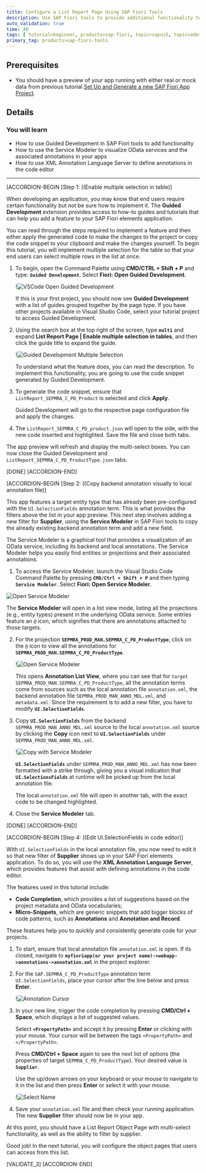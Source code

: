 ```yaml
---
title: Configure a List Report Page Using SAP Fiori Tools
description: Use SAP Fiori tools to provide additional functionality to your List Report Object Page app.
auto_validation: true
time: 40
tags: [ tutorial>beginner, products>sap-fiori, topic>sapui5, topic>odata, topic>user-interface, products>sap-fiori-tools]
primary_tag: products>sap-fiori-tools
---
```


## Prerequisites
 - You should have a preview of your app running with either real or mock data from previous tutorial [Set Up and Generate a new SAP Fiori App Project](fiori-tools-generate-project).

## Details
### You will learn
- How to use Guided Development in SAP Fiori tools to add functionality
- How to use the Service Modeler to visualize OData services and the associated annotations in your apps
- How to use XML Annotation Language Server to define annotations in the code editor

---
[ACCORDION-BEGIN [Step 1: ](Enable multiple selection in table)]

When developing an application, you may know that end users require certain functionality but not be sure how to implement it. The **Guided Development** extension provides access to how-to guides and tutorials that can help you add a feature to your SAP Fiori elements application.

You can read through the steps required to implement a feature and then either apply the generated code to make the changes to the project or copy the code snippet to your clipboard and make the changes yourself. To begin this tutorial, you will implement multiple selection for the table so that your end users can select multiple rows in the list at once.

1. To begin, open the Command Palette using **CMD/CTRL + Shift + P** and type: **`Guided Development`**. Select **Fiori: Open Guided Development**.

    !![VSCode Open Guided Development](t3-open-guided-development.png)

    If this is your first project, you should now see **Guided Development** with a list of guides grouped together by the page type. If you have other projects available in Visual Studio Code, select your tutorial project to access Guided Development.

2. Using the search box at the top right of the screen, type **`multi`** and expand **List Report Page | Enable multiple selection in tables**, and then click the guide title to expand the guide.

    !![Guided Development Multiple Selection](t3-guided-development-multiple-selection3.png)

    To understand what the feature does, you can read the description. To implement this functionality, you are going to use the code snippet generated by Guided Development.

3. To generate the code snippet, ensure that `ListReport_SEPMRA_C_PD_Product` is selected and click **Apply**.

    Guided Development will go to the respective page configuration file and apply the changes.

4. The `ListReport_SEPMRA_C_PD_product.json` will open to the side, with the new code inserted and highlighted. Save the file and close both tabs.

The app preview will refresh and display the multi-select boxes. You can now close the Guided Development and `ListReport_SEPMRA_C_PD_ProductType.json` tabs.   

[DONE]
[ACCORDION-END]


[ACCORDION-BEGIN [Step 2: ](Copy backend annotation visually to local annotation file)]

This app features a target entity type that has already been pre-configured with the `UI.SelectionFields` annotation term. This is what provides the filters above the list in your app preview. This next step involves adding a new filter for **Supplier**, using the **Service Modeler** in SAP Fiori tools to copy the already existing backend annotation term and add a new field.

The Service Modeler is a graphical tool that provides a visualization of an OData service, including its backend and local annotations. The Service Modeler helps you easily find entities or projections and their associated annotations.

1. To access the Service Modeler, launch the Visual Studio Code Command Palette by pressing **`CMD/Ctrl + Shift + P`** and then typing **`Service Modeler`**. Select **Fiori: Open Service Modeler**.

![Open Service Modeler](t3-open-service-modeler.png)

The **Service Modeler** will open in a list view mode, listing all the projections (e.g., entity types) present in the underlying OData service. Some entries feature an `@` icon, which signifies that there are annotations attached to those targets.

2. For the projection **`SEPMRA_PROD_MAN.SEPMRA_C_PD_ProductType`**, click on the `@` icon to view all the annotations for **`SEPMRA_PROD_MAN.SEPMRA_C_PD_ProductType`**.

    !![Open Service Modeler](t3-service-modeler-launch-annotation-view2.png)

    This opens **Annotation List View**, where you can see that for `target SEPMRA_PROD_MAN.SEPMRA_C_PD_ProductType`, all the annotation terms come from sources such as the local annotation file `annotation.xml`, the backend annotation file `SEPMRA_PROD_MAN_ANNO_MDL.xml`, and `metadata.xml`. Since the requirement is to add a new filter, you have to modify **`UI.SelectionFields`**.

3. Copy **`UI.SelectionFields`** from the backend `SEPMRA_PROD_MAN_ANNO_MDL.xml` source to the local `annotation.xml` source by clicking the **Copy** icon next to **`UI.SelectionFields`** under `SEPMRA_PROD_MAN_ANNO_MDL.xml`.

    !![Copy with Service Modeler](t3-service-modeler-copy3.png)

    **`UI.SelectionFields`** under `SEPMRA_PROD_MAN_ANNO_MDL.xml` has now been formatted with a strike through, giving you a visual indication that **`UI.SelectionsFields`** at runtime will be picked up from the local annotation file.

    The local `annotation.xml` file will open in another tab, with the exact code to be changed highlighted.

4. Close the **Service Modeler** tab.

[DONE]
[ACCORDION-END]

[ACCORDION-BEGIN [Step 4: ](Edit UI.SelectionFields in code editor)]

With `UI.SelectionFields` in the local annotation file, you now need to edit it so that new filter of **Supplier** shows up in your SAP Fiori elements application. To do so, you will use the **XML Annotation Language Server**, which provides features that assist with defining annotations in the code editor.

The features used in this tutorial include:

- **Code Completion**, which provides a list of suggestions based on the project metadata and OData vocabularies;
- **Micro-Snippets**, which are generic snippets that add bigger blocks of code patterns, such as **Annotations** and **Annotation and Record**.

These features help you to quickly and consistently generate code for your projects.

1. To start, ensure that local annotation file `annotation.xml` is open. If its closed, navigate to **`myfioriapp(or your project name)->webapp->annotations->annotation.xml`** in the project explorer.

2. For the `SAP.SEPMRA_C_PD_ProductType` annotation term `UI.SelectionFields`, place your cursor after the line below and press **Enter**.

    !![Annotation Cursor](t3-annotation-modeler-cursor3.png)

3. In your new line, trigger the code completion by pressing **CMD/Ctrl + Space**, which displays a list of suggested values.

    Select **`<PropertyPath>`** and accept it by pressing **Enter** or clicking with your mouse. Your cursor will be between the tags `<PropertyPath>` and `</PropertyPath>`.

    Press **CMD/Ctrl + Space** again to see the next list of options (the properties of target `SEPMRA_C_PD_ProductType`). Your desired value is **`Supplier`**.

    Use the up/down arrows on your keyboard or your mouse to navigate to it in the list and then press **Enter** or select it with your mouse.

    !![Select Name](t3-annotation-modeler-SelectionField3.gif)

4. Save your `annotation.xml` file and then check your running application. The new **Supplier** filter should now be in your app.

At this point, you should have a List Report Object Page with multi-select functionality, as well as the ability to filter by supplier.

Good job! In the next tutorial, you will configure the object pages that users can access from this list.

[VALIDATE_3]
[ACCORDION-END]

